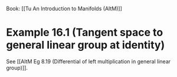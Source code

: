 Book: [[Tu An Introduction to Manifolds (AItM)]]
# Example 16.1 (Tangent space to general linear group at identity)
See [[AItM Eg 8.19 (Differential of left multiplication in general linear group)]].